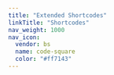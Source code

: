```yaml
---
title: "Extended Shortcodes"
linkTitle: "Shortcodes"
nav_weight: 1000
nav_icon:
  vendor: bs
  name: code-square
  color: "#ff7143"
---
```

